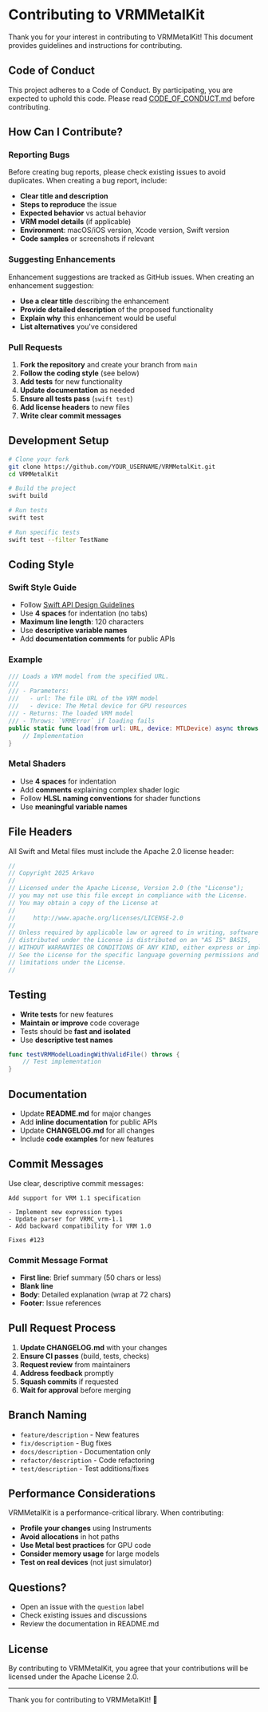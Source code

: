 # Contributing to VRMMetalKit

Thank you for your interest in contributing to VRMMetalKit! This document provides guidelines and instructions for contributing.

## Code of Conduct

This project adheres to a Code of Conduct. By participating, you are expected to uphold this code. Please read [CODE_OF_CONDUCT.md](CODE_OF_CONDUCT.md) before contributing.

## How Can I Contribute?

### Reporting Bugs

Before creating bug reports, please check existing issues to avoid duplicates. When creating a bug report, include:

- **Clear title and description**
- **Steps to reproduce** the issue
- **Expected behavior** vs actual behavior
- **VRM model details** (if applicable)
- **Environment**: macOS/iOS version, Xcode version, Swift version
- **Code samples** or screenshots if relevant

### Suggesting Enhancements

Enhancement suggestions are tracked as GitHub issues. When creating an enhancement suggestion:

- **Use a clear title** describing the enhancement
- **Provide detailed description** of the proposed functionality
- **Explain why** this enhancement would be useful
- **List alternatives** you've considered

### Pull Requests

1. **Fork the repository** and create your branch from `main`
2. **Follow the coding style** (see below)
3. **Add tests** for new functionality
4. **Update documentation** as needed
5. **Ensure all tests pass** (`swift test`)
6. **Add license headers** to new files
7. **Write clear commit messages**

## Development Setup

```bash
# Clone your fork
git clone https://github.com/YOUR_USERNAME/VRMMetalKit.git
cd VRMMetalKit

# Build the project
swift build

# Run tests
swift test

# Run specific tests
swift test --filter TestName
```

## Coding Style

### Swift Style Guide

- Follow [Swift API Design Guidelines](https://swift.org/documentation/api-design-guidelines/)
- Use **4 spaces** for indentation (no tabs)
- **Maximum line length**: 120 characters
- Use **descriptive variable names**
- Add **documentation comments** for public APIs

### Example

```swift
/// Loads a VRM model from the specified URL.
///
/// - Parameters:
///   - url: The file URL of the VRM model
///   - device: The Metal device for GPU resources
/// - Returns: The loaded VRM model
/// - Throws: `VRMError` if loading fails
public static func load(from url: URL, device: MTLDevice) async throws -> VRMModel {
    // Implementation
}
```

### Metal Shaders

- Use **4 spaces** for indentation
- Add **comments** explaining complex shader logic
- Follow **HLSL naming conventions** for shader functions
- Use **meaningful variable names**

## File Headers

All Swift and Metal files must include the Apache 2.0 license header:

```swift
//
// Copyright 2025 Arkavo
//
// Licensed under the Apache License, Version 2.0 (the "License");
// you may not use this file except in compliance with the License.
// You may obtain a copy of the License at
//
//     http://www.apache.org/licenses/LICENSE-2.0
//
// Unless required by applicable law or agreed to in writing, software
// distributed under the License is distributed on an "AS IS" BASIS,
// WITHOUT WARRANTIES OR CONDITIONS OF ANY KIND, either express or implied.
// See the License for the specific language governing permissions and
// limitations under the License.
//
```

## Testing

- **Write tests** for new features
- **Maintain or improve** code coverage
- Tests should be **fast and isolated**
- Use **descriptive test names**

```swift
func testVRMModelLoadingWithValidFile() throws {
    // Test implementation
}
```

## Documentation

- Update **README.md** for major changes
- Add **inline documentation** for public APIs
- Update **CHANGELOG.md** for all changes
- Include **code examples** for new features

## Commit Messages

Use clear, descriptive commit messages:

```
Add support for VRM 1.1 specification

- Implement new expression types
- Update parser for VRMC_vrm-1.1
- Add backward compatibility for VRM 1.0

Fixes #123
```

### Commit Message Format

- **First line**: Brief summary (50 chars or less)
- **Blank line**
- **Body**: Detailed explanation (wrap at 72 chars)
- **Footer**: Issue references

## Pull Request Process

1. **Update CHANGELOG.md** with your changes
2. **Ensure CI passes** (build, tests, checks)
3. **Request review** from maintainers
4. **Address feedback** promptly
5. **Squash commits** if requested
6. **Wait for approval** before merging

## Branch Naming

- `feature/description` - New features
- `fix/description` - Bug fixes
- `docs/description` - Documentation only
- `refactor/description` - Code refactoring
- `test/description` - Test additions/fixes

## Performance Considerations

VRMMetalKit is a performance-critical library. When contributing:

- **Profile your changes** using Instruments
- **Avoid allocations** in hot paths
- **Use Metal best practices** for GPU code
- **Consider memory usage** for large models
- **Test on real devices** (not just simulator)

## Questions?

- Open an issue with the `question` label
- Check existing issues and discussions
- Review the documentation in README.md

## License

By contributing to VRMMetalKit, you agree that your contributions will be licensed under the Apache License 2.0.

---

Thank you for contributing to VRMMetalKit! 🎉

